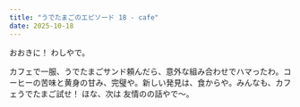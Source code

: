 ```yaml
---
title: "うでたまごのエピソード 18 - cafe"
date: 2025-10-18
---
```


おおきに！ わしやで。

カフェで一服、うでたまごサンド頼んだら、意外な組み合わせでハマったわ。コーヒーの苦味と黄身の甘み、完璧や。新しい発見は、食からや。みんなも、カフェうでたまご試せ！ ほな、次は 友情のの話やで～。
